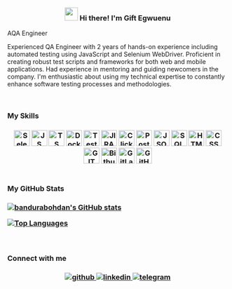<!-- Heading -->
<h3 align="center"><img src = "https://raw.githubusercontent.com/MartinHeinz/MartinHeinz/master/wave.gif" width = 30px> Hi there! I'm Gift Egwuenu</h3>

AQA Engineer

Experienced QA Engineer with 2 years of hands-on experience including automated testing using JavaScript and Selenium WebDriver. Proficient in creating robust test scripts and frameworks for both web and mobile applications. Had experience in mentoring and guiding newcomers in the company. I'm enthusiastic about using my technical expertise to constantly enhance software testing processes and methodologies.

<br/>  

<h3>My Skills<h3/>
<div align="center">
  <img src="https://img.icons8.com/?size=100&id=ZIQW0IkyKdZV&format=png&color=000000" width="36" height="36" alt="Selenium Webdriver"/>
  <img src="https://img.icons8.com/?size=100&id=108784&format=png&color=000000" width="36" height="36" alt="JS"/>
  <img src="https://img.icons8.com/?size=100&id=uJM6fQYqDaZK&format=png&color=000000" width="36" height="36" alt="TS"/>
  <img src="https://img.icons8.com/?size=100&id=zFAYIdFZlGxP&format=png&color=000000" width="36" height="36" alt="Docker"/>
  <img src="https://img.icons8.com/?size=100&id=rWQ6Qj4WSwBn&format=png&color=000000" width="36" height="36" alt="TestRail"/>
  <img src="https://img.icons8.com/?size=100&id=oROcPah5ues6&format=png&color=000000" width="36" height="36" alt="JIRA"/>
  <img src="https://img.icons8.com/?size=100&id=fKkr9tyfzD06&format=png&color=000000" width="36" height="36" alt="ClickUp"/>
  <img src="https://img.icons8.com/?size=100&id=QEQQKirln6Tf&format=png&color=000000" width="36" height="36" alt="Postman"/>
  <img src="https://img.icons8.com/?size=100&id=111953&format=png&color=000000" width="36" height="36" alt="JSON"/>
  <img src="https://img.icons8.com/?size=100&id=10429&format=png&color=000000" width="36" height="36" alt="SQL"/>
  <img src="https://img.icons8.com/?size=100&id=D2Hi2VkJSi33&format=png&color=000000" width="36" height="36" alt="HTML"/>
  <img src="https://img.icons8.com/?size=100&id=YjeKwnSQIBUq&format=png&color=000000" width="36" height="36" alt="CSS"/>
  <img src="https://img.icons8.com/?size=100&id=20906&format=png&color=000000" width="36" height="36" alt="GIT"/>
  <img src="https://img.icons8.com/?size=100&id=iZTo5EQZtLKm&format=png&color=000000" width="36" height="36" alt="Bitbucket"/>
  <img src="https://img.icons8.com/?size=100&id=34886&format=png&color=000000" width="36" height="36" alt="GitLab"/>
  <img src="https://img.icons8.com/?size=100&id=CexFs1lac6J7&format=png&color=000000" width="36" height="36" alt="GitHub"/>
</div>

<br/>  

<h3>My GitHub Stats<h3/>
  
<a href="http://www.github.com/bandurabohdan"><img src="https://github-readme-stats.vercel.app/api?username=bandurabohdan&show_icons=true&hide=&count_private=true&title_color=0891b2&text_color=ffffff&icon_color=0891b2&bg_color=1c1917&hide_border=true&show_icons=true" alt="bandurabohdan's GitHub stats" /></a>

<a href="https://github.com/bandurabohdan" align="left"><img src="https://github-readme-stats.vercel.app/api/top-langs/?username=bandurabohdan&langs_count=10&title_color=0891b2&text_color=ffffff&icon_color=0891b2&bg_color=1c1917&hide_border=true&locale=en&custom_title=Top%20%Languages" alt="Top Languages" /></a>

<br/>  

<h3>Connect with me  <h3/>
  
<div align="center">
<a href="https://github.com/bandurabohdan" target="_blank">
  <img src=https://img.shields.io/badge/github-%2324292e.svg?&style=for-the-badge&logo=github&logoColor=white alt=github style="margin-bottom: 5px;" />
</a>
<a href="https://www.linkedin.com/in/bodyabandura/" target="_blank">
  <img src=https://img.shields.io/badge/linkedin-%231E77B5.svg?&style=for-the-badge&logo=linkedin&logoColor=white alt=linkedin style="margin-bottom: 5px;" />
</a>
<a href="https://t.me/bodyabandura" target="_blank">
  <img src=https://img.shields.io/badge/telegram-%2324292e.svg?&style=for-the-badge&logo=telegram&logoColor=white alt=telegram style="margin-bottom: 5px;"/>
</a>
</div>  
